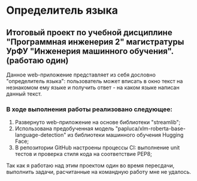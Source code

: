 # Определитель языка

## Итоговый проект по учебной дисциплине "Программная инженерия 2" магистратуры УрФУ "Инженерия машинного обучения". (работаю один)

Данное web-приложение представляет из себя дословно "определитель языка": пользователь может вписать в окно текст на незнакомом ему языке и получить ответ - на каком языке написан данный текст.

### В ходе выполнения работы реализовано следующее:
1. Развернуто web-приложение на основе библиотеки "streamlib";
2. Использована предобученная модель "papluca/xlm-roberta-base-language-detection" из библиотеки машинного обучения Hugging Face;
3. В репозитории GitHub настроены процессы CI: выполнение unit тестов и проверка стиля кода на соответствие PEP8;

Так как я работаю над этим проектом один во время пересдачи, выполнить задачи, расчитанные на командную работу мне не удалось.
